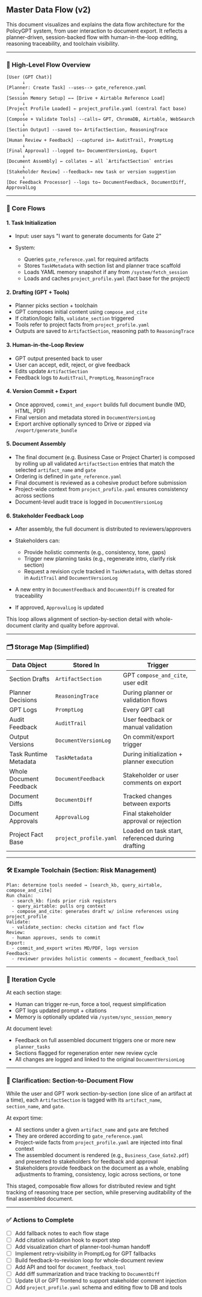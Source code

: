 ## Master Data Flow (v2)

This document visualizes and explains the data flow architecture for the PolicyGPT system, from user interaction to document export. It reflects a planner-driven, session-backed flow with human-in-the-loop editing, reasoning traceability, and toolchain visibility.

---

### 🔁 High-Level Flow Overview

```
[User (GPT Chat)]
      ↓
[Planner: Create Task] --uses--> gate_reference.yaml
      ↓
[Session Memory Setup] ←→ [Drive + Airtable Reference Load]
      ↓
[Project Profile Loaded] ← project_profile.yaml (central fact base)
      ↓
[Compose + Validate Tools] --calls→ GPT, ChromaDB, Airtable, WebSearch
      ↓
[Section Output] --saved to→ ArtifactSection, ReasoningTrace
      ↓
[Human Review + Feedback] --captured in→ AuditTrail, PromptLog
      ↓
[Final Approval] --logged to→ DocumentVersionLog, Export
      ↓
[Document Assembly] ← collates → all `ArtifactSection` entries
      ↓
[Stakeholder Review] --feedback→ new task or version suggestion
      ↓
[Doc Feedback Processor] --logs to→ DocumentFeedback, DocumentDiff, ApprovalLog
```

---

### 🧠 Core Flows

#### 1. **Task Initialization**

* Input: user says "I want to generate documents for Gate 2"
* System:

  * Queries `gate_reference.yaml` for required artifacts
  * Stores `TaskMetadata` with section list and planner trace scaffold
  * Loads YAML memory snapshot if any from `/system/fetch_session`
  * Loads and caches `project_profile.yaml` (fact base for the project)

#### 2. **Drafting (GPT + Tools)**

* Planner picks section + toolchain
* GPT composes initial content using `compose_and_cite`
* If citation/logic fails, `validate_section` triggered
* Tools refer to project facts from `project_profile.yaml`
* Outputs are saved to `ArtifactSection`, reasoning path to `ReasoningTrace`

#### 3. **Human-in-the-Loop Review**

* GPT output presented back to user
* User can accept, edit, reject, or give feedback
* Edits update `ArtifactSection`
* Feedback logs to `AuditTrail`, `PromptLog`, `ReasoningTrace`

#### 4. **Version Commit + Export**

* Once approved, `commit_and_export` builds full document bundle (MD, HTML, PDF)
* Final version and metadata stored in `DocumentVersionLog`
* Export archive optionally synced to Drive or zipped via `/export/generate_bundle`

#### 5. **Document Assembly**

* The final document (e.g. Business Case or Project Charter) is composed by rolling up all validated `ArtifactSection` entries that match the selected `artifact_name` and `gate`
* Ordering is defined in `gate_reference.yaml`
* Final document is reviewed as a cohesive product before submission
* Project-wide context from `project_profile.yaml` ensures consistency across sections
* Document-level audit trace is logged in `DocumentVersionLog`

#### 6. **Stakeholder Feedback Loop**

* After assembly, the full document is distributed to reviewers/approvers
* Stakeholders can:

  * Provide holistic comments (e.g., consistency, tone, gaps)
  * Trigger new planning tasks (e.g., regenerate intro, clarify risk section)
  * Request a revision cycle tracked in `TaskMetadata`, with deltas stored in `AuditTrail` and `DocumentVersionLog`
* A new entry in `DocumentFeedback` and `DocumentDiff` is created for traceability
* If approved, `ApprovalLog` is updated

This loop allows alignment of section-by-section detail with whole-document clarity and quality before approval.

---

### 🗂️ Storage Map (Simplified)

| Data Object             | Stored In              | Trigger                                          |
| ----------------------- | ---------------------- | ------------------------------------------------ |
| Section Drafts          | `ArtifactSection`      | GPT `compose_and_cite`, user edit                |
| Planner Decisions       | `ReasoningTrace`       | During planner or validation flows               |
| GPT Logs                | `PromptLog`            | Every GPT call                                   |
| Audit Feedback          | `AuditTrail`           | User feedback or manual validation               |
| Output Versions         | `DocumentVersionLog`   | On commit/export trigger                         |
| Task Runtime Metadata   | `TaskMetadata`         | During initialization + planner execution        |
| Whole Document Feedback | `DocumentFeedback`     | Stakeholder or user comments on export           |
| Document Diffs          | `DocumentDiff`         | Tracked changes between exports                  |
| Document Approvals      | `ApprovalLog`          | Final stakeholder approval or rejection          |
| Project Fact Base       | `project_profile.yaml` | Loaded on task start, referenced during drafting |

---

### 🛠️ Example Toolchain (Section: Risk Management)

```
Plan: determine tools needed → [search_kb, query_airtable, compose_and_cite]
Run chain:
  - search_kb: finds prior risk registers
  - query_airtable: pulls org context
  - compose_and_cite: generates draft w/ inline references using project_profile
Validate:
  - validate_section: checks citation and fact flow
Review:
  - human approves, sends to commit
Export:
  - commit_and_export writes MD/PDF, logs version
Feedback:
  - reviewer provides holistic comments → document_feedback_tool
```

---

### 🔁 Iteration Cycle

At each section stage:

* Human can trigger re-run, force a tool, request simplification
* GPT logs updated prompt + citations
* Memory is optionally updated via `/system/sync_session_memory`

At document level:

* Feedback on full assembled document triggers one or more new `planner_tasks`
* Sections flagged for regeneration enter new review cycle
* All changes are logged and linked to the original `DocumentVersionLog`

---

### 📎 Clarification: Section-to-Document Flow

While the user and GPT work section-by-section (one slice of an artifact at a time), each `ArtifactSection` is tagged with its `artifact_name`, `section_name`, and `gate`.

At export time:

* All sections under a given `artifact_name` and `gate` are fetched
* They are ordered according to `gate_reference.yaml`
* Project-wide facts from `project_profile.yaml` are injected into final context
* The assembled document is rendered (e.g., `Business_Case_Gate2.pdf`) and presented to stakeholders for feedback and approval
* Stakeholders provide feedback on the document as a whole, enabling adjustments to framing, consistency, logic across sections, or tone

This staged, composable flow allows for distributed review and tight tracking of reasoning trace per section, while preserving auditability of the final assembled document.

---

### ✅ Actions to Complete

* [ ] Add fallback notes to each flow stage
* [ ] Add citation validation hook to export step
* [ ] Add visualization chart of planner-tool-human handoff
* [ ] Implement retry-visibility in PromptLog for GPT fallbacks
* [ ] Build feedback-to-revision loop for whole-document review
* [ ] Add API and tool for `document_feedback_tool`
* [ ] Add diff summarization and trace tracking to `DocumentDiff`
* [ ] Update UI or GPT frontend to support stakeholder comment injection
* [ ] Add `project_profile.yaml` schema and editing flow to DB and tools
